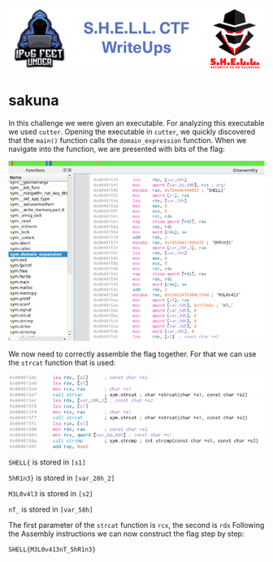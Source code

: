 ![S.H.E.L.L.CTF](../../banner.png)

# sakuna

In this challenge we were given an executable.
For analyzing this executable we used `cutter`.
Opening the executable in `cutter`, we quickly discovered that the `main()` function calls the `domain_expression` function.
When we navigate into the function, we are presented with bits of the flag:

![bitsofFlag](sakuna_flag.png)

We now need to correctly assemble the flag together. For that we can use the `strcat` function that is used:

![strcat](sakune_strccat.png)

`SHELL{` is stored in `[s1]`

`5hR1n3}` is stored in `[var_20h_2]`

`M3L0v4l3` is stored in `[s2]`

`nT_` is stored in `[var_58h]`

The first parameter of the `strcat` function is `rcx`, the second is `rdx`
Following the Assembly instructions we can now construct the flag step by step:

```
SHELL{M3L0v413nT_5hR1n3}
```

